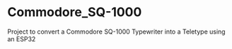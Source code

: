 # Commodore_SQ-1000
Project to convert a Commodore SQ-1000 Typewriter into a Teletype using an ESP32
